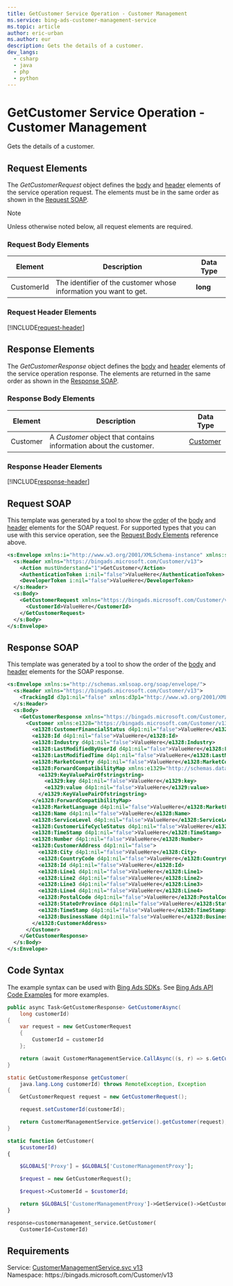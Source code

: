 ```yaml
---
title: GetCustomer Service Operation - Customer Management
ms.service: bing-ads-customer-management-service
ms.topic: article
author: eric-urban
ms.author: eur
description: Gets the details of a customer.
dev_langs: 
  - csharp
  - java
  - php
  - python
---
```

# GetCustomer Service Operation - Customer Management
Gets the details of a customer.

## <a name="request"></a>Request Elements
The *GetCustomerRequest* object defines the [body](#request-body) and [header](#request-header) elements of the service operation request. The elements must be in the same order as shown in the [Request SOAP](#request-soap). 

> [!NOTE]
> Unless otherwise noted below, all request elements are required.

### <a name="request-body"></a>Request Body Elements

|Element|Description|Data Type|
|-----------|---------------|-------------|
|<a name="customerid"></a>CustomerId|The identifier of the customer whose information you want to get.|**long**|

### <a name="request-header"></a>Request Header Elements
[!INCLUDE[request-header](./includes/request-header.md)]

## <a name="response"></a>Response Elements
The *GetCustomerResponse* object defines the [body](#response-body) and [header](#response-header) elements of the service operation response. The elements are returned in the same order as shown in the [Response SOAP](#response-soap).

### <a name="response-body"></a>Response Body Elements

|Element|Description|Data Type|
|-----------|---------------|-------------|
|<a name="customer"></a>Customer|A *Customer* object that contains information about the customer.|[Customer](customer.md)|

### <a name="response-header"></a>Response Header Elements
[!INCLUDE[response-header](./includes/response-header.md)]

## <a name="request-soap"></a>Request SOAP
This template was generated by a tool to show the [order](../guides/services-protocol.md#element-order) of the [body](#request-body) and [header](#request-header) elements for the SOAP request. For supported types that you can use with this service operation, see the [Request Body Elements](#request-header) reference above.

```xml
<s:Envelope xmlns:i="http://www.w3.org/2001/XMLSchema-instance" xmlns:s="http://schemas.xmlsoap.org/soap/envelope/">
  <s:Header xmlns="https://bingads.microsoft.com/Customer/v13">
    <Action mustUnderstand="1">GetCustomer</Action>
    <AuthenticationToken i:nil="false">ValueHere</AuthenticationToken>
    <DeveloperToken i:nil="false">ValueHere</DeveloperToken>
  </s:Header>
  <s:Body>
    <GetCustomerRequest xmlns="https://bingads.microsoft.com/Customer/v13">
      <CustomerId>ValueHere</CustomerId>
    </GetCustomerRequest>
  </s:Body>
</s:Envelope>
```

## <a name="response-soap"></a>Response SOAP
This template was generated by a tool to show the order of the [body](#response-body) and [header](#response-header) elements for the SOAP response.

```xml
<s:Envelope xmlns:s="http://schemas.xmlsoap.org/soap/envelope/">
  <s:Header xmlns="https://bingads.microsoft.com/Customer/v13">
    <TrackingId d3p1:nil="false" xmlns:d3p1="http://www.w3.org/2001/XMLSchema-instance">ValueHere</TrackingId>
  </s:Header>
  <s:Body>
    <GetCustomerResponse xmlns="https://bingads.microsoft.com/Customer/v13">
      <Customer xmlns:e1328="https://bingads.microsoft.com/Customer/v13/Entities" d4p1:nil="false" xmlns:d4p1="http://www.w3.org/2001/XMLSchema-instance">
        <e1328:CustomerFinancialStatus d4p1:nil="false">ValueHere</e1328:CustomerFinancialStatus>
        <e1328:Id d4p1:nil="false">ValueHere</e1328:Id>
        <e1328:Industry d4p1:nil="false">ValueHere</e1328:Industry>
        <e1328:LastModifiedByUserId d4p1:nil="false">ValueHere</e1328:LastModifiedByUserId>
        <e1328:LastModifiedTime d4p1:nil="false">ValueHere</e1328:LastModifiedTime>
        <e1328:MarketCountry d4p1:nil="false">ValueHere</e1328:MarketCountry>
        <e1328:ForwardCompatibilityMap xmlns:e1329="http://schemas.datacontract.org/2004/07/System.Collections.Generic" d4p1:nil="false">
          <e1329:KeyValuePairOfstringstring>
            <e1329:key d4p1:nil="false">ValueHere</e1329:key>
            <e1329:value d4p1:nil="false">ValueHere</e1329:value>
          </e1329:KeyValuePairOfstringstring>
        </e1328:ForwardCompatibilityMap>
        <e1328:MarketLanguage d4p1:nil="false">ValueHere</e1328:MarketLanguage>
        <e1328:Name d4p1:nil="false">ValueHere</e1328:Name>
        <e1328:ServiceLevel d4p1:nil="false">ValueHere</e1328:ServiceLevel>
        <e1328:CustomerLifeCycleStatus d4p1:nil="false">ValueHere</e1328:CustomerLifeCycleStatus>
        <e1328:TimeStamp d4p1:nil="false">ValueHere</e1328:TimeStamp>
        <e1328:Number d4p1:nil="false">ValueHere</e1328:Number>
        <e1328:CustomerAddress d4p1:nil="false">
          <e1328:City d4p1:nil="false">ValueHere</e1328:City>
          <e1328:CountryCode d4p1:nil="false">ValueHere</e1328:CountryCode>
          <e1328:Id d4p1:nil="false">ValueHere</e1328:Id>
          <e1328:Line1 d4p1:nil="false">ValueHere</e1328:Line1>
          <e1328:Line2 d4p1:nil="false">ValueHere</e1328:Line2>
          <e1328:Line3 d4p1:nil="false">ValueHere</e1328:Line3>
          <e1328:Line4 d4p1:nil="false">ValueHere</e1328:Line4>
          <e1328:PostalCode d4p1:nil="false">ValueHere</e1328:PostalCode>
          <e1328:StateOrProvince d4p1:nil="false">ValueHere</e1328:StateOrProvince>
          <e1328:TimeStamp d4p1:nil="false">ValueHere</e1328:TimeStamp>
          <e1328:BusinessName d4p1:nil="false">ValueHere</e1328:BusinessName>
        </e1328:CustomerAddress>
      </Customer>
    </GetCustomerResponse>
  </s:Body>
</s:Envelope>
```

## <a name="example"></a>Code Syntax
The example syntax can be used with [Bing Ads SDKs](../guides/client-libraries.md). See [Bing Ads API Code Examples](../guides/code-examples.md) for more examples.
```csharp
public async Task<GetCustomerResponse> GetCustomerAsync(
	long customerId)
{
	var request = new GetCustomerRequest
	{
		CustomerId = customerId
	};

	return (await CustomerManagementService.CallAsync((s, r) => s.GetCustomerAsync(r), request));
}
```
```java
static GetCustomerResponse getCustomer(
	java.lang.Long customerId) throws RemoteException, Exception
{
	GetCustomerRequest request = new GetCustomerRequest();

	request.setCustomerId(customerId);

	return CustomerManagementService.getService().getCustomer(request);
}
```
```php
static function GetCustomer(
	$customerId)
{

	$GLOBALS['Proxy'] = $GLOBALS['CustomerManagementProxy'];

	$request = new GetCustomerRequest();

	$request->CustomerId = $customerId;

	return $GLOBALS['CustomerManagementProxy']->GetService()->GetCustomer($request);
}
```
```python
response=customermanagement_service.GetCustomer(
	CustomerId=CustomerId)
```

## Requirements
Service: [CustomerManagementService.svc v13](https://clientcenter.api.bingads.microsoft.com/Api/CustomerManagement/v13/CustomerManagementService.svc)  
Namespace: https\://bingads.microsoft.com/Customer/v13  

